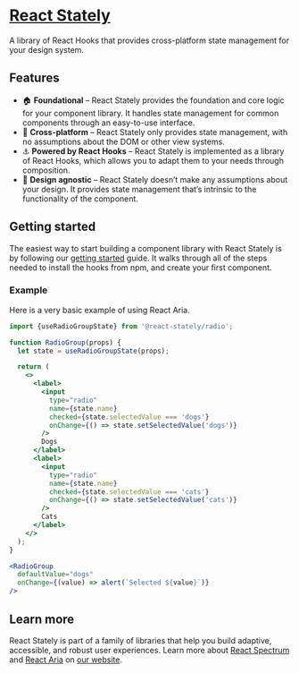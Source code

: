 # [React Stately](https://react-spectrum.adobe.com/react-stately/index.html)

A library of React Hooks that provides cross-platform state management for your design system.

## Features

* 🏠 **Foundational** – React Stately provides the foundation and core logic for your component library. It handles state management for common components through an easy-to-use interface.
* 📱 **Cross-platform** – React Stately only provides state management, with no assumptions about the DOM or other view systems.
* ⚓️ **Powered by React Hooks** – React Stately is implemented as a library of React Hooks, which allows you to adapt them to your needs through composition.
* 🎨 **Design agnostic** – React Stately doesn’t make any assumptions about your design. It provides state management that’s intrinsic to the functionality of the component.

## Getting started

The easiest way to start building a component library with React Stately is by following our [getting started](https://react-spectrum.adobe.com/react-stately/getting-started.html) guide. It walks through all of the steps needed to install the hooks from npm, and create your first component.

### Example

Here is a very basic example of using React Aria.

```jsx
import {useRadioGroupState} from '@react-stately/radio';

function RadioGroup(props) {
  let state = useRadioGroupState(props);

  return (
    <>
      <label>
        <input
          type="radio"
          name={state.name}
          checked={state.selectedValue === 'dogs'}
          onChange={() => state.setSelectedValue('dogs')}
        />
        Dogs
      </label>
      <label>
        <input
          type="radio"
          name={state.name}
          checked={state.selectedValue === 'cats'}
          onChange={() => state.setSelectedValue('cats')}
        />
        Cats
      </label>
    </>
  );
}

<RadioGroup
  defaultValue="dogs"
  onChange={(value) => alert(`Selected ${value}`)}
/>
```

## Learn more

React Stately is part of a family of libraries that help you build adaptive, accessible, and robust user experiences.
Learn more about [React Spectrum](https://react-spectrum.adobe.com/react-spectrum/index.html) and [React Aria](https://react-spectrum.adobe.com/react-aria/index.html) on [our website](https://react-spectrum.adobe.com/index.html).
